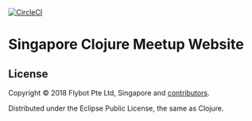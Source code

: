 [![CircleCI](https://circleci.com/gh/clj-sg/website/tree/master.svg?style=svg)](https://circleci.com/gh/clj-sg/website/tree/master)

Singapore Clojure Meetup Website
================================


## License

Copyright © 2018 Flybot Pte Ltd, Singapore and
[contributors](https://github.com/clj-sg/website/contributors).

Distributed under the Eclipse Public License, the same as Clojure.
